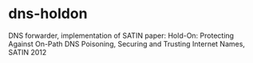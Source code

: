 # dns-holdon
DNS forwarder, implementation of SATIN paper: Hold-On: Protecting Against On-Path DNS Poisoning, Securing and Trusting Internet Names, SATIN 2012
